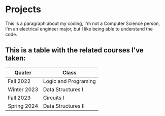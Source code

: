 # Projects
This is a paragraph about my coding, I'm not a Computer Science person, I'm an electrical engineer major, but I like being able to understand the code.

## This is a table with the related courses I've taken:
|Quater| Class                         |
|-----|---------------------------------|
|Fall 2022| Logic and Programing  |
|Winter 2023| Data Structures I  |
|Fall 2023| Circuits I |
|Spring 2024| Data Structures II |
